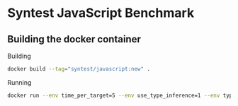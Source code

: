 # Syntest JavaScript Benchmark



## Building the docker container
Building
```bash
docker build --tag="syntest/javascript:new" .
```

Running
```bash
docker run --env time_per_target=5 --env use_type_inference=1 --env type_inference_mode="proportional" --env target_root_directory="./benchmark/top10npm/axios" --env include="./benchmark/top10npm/axios/lib/**/*.js" syntest/javascript:new
```
